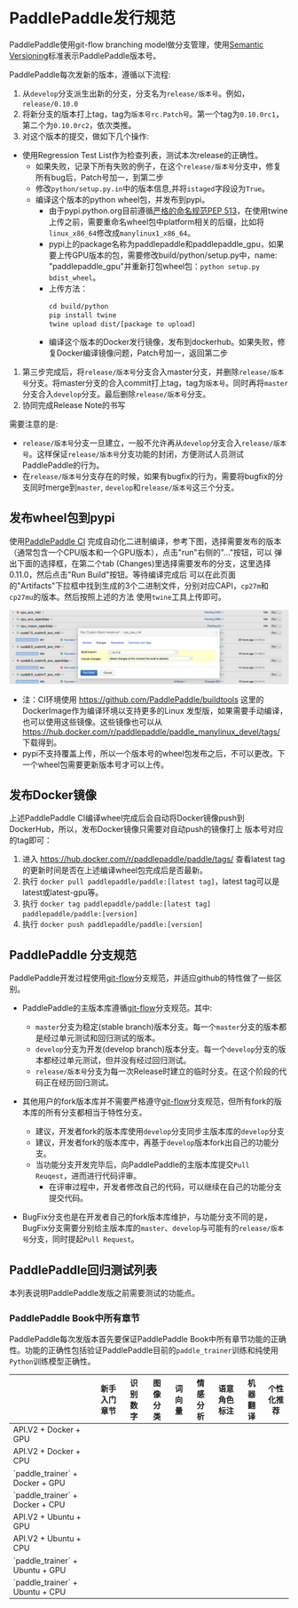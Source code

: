 # PaddlePaddle发行规范

PaddlePaddle使用git-flow branching model做分支管理，使用[Semantic Versioning](http://semver.org/)标准表示PaddlePaddle版本号。

PaddlePaddle每次发新的版本，遵循以下流程:

1. 从`develop`分支派生出新的分支，分支名为`release/版本号`。例如，`release/0.10.0`
1. 将新分支的版本打上tag，tag为`版本号rc.Patch号`。第一个tag为`0.10.0rc1`，第二个为`0.10.0rc2`，依次类推。
1. 对这个版本的提交，做如下几个操作:
  * 使用Regression Test List作为检查列表，测试本次release的正确性。
	  * 如果失败，记录下所有失败的例子，在这个`release/版本号`分支中，修复所有bug后，Patch号加一，到第二步
	* 修改`python/setup.py.in`中的版本信息,并将`istaged`字段设为`True`。
	* 编译这个版本的python wheel包，并发布到pypi。
		* 由于pypi.python.org目前遵循[严格的命名规范PEP 513](https://www.python.org/dev/peps/pep-0513)，在使用twine上传之前，需要重命名wheel包中platform相关的后缀，比如将`linux_x86_64`修改成`manylinux1_x86_64`。
		* pypi上的package名称为paddlepaddle和paddlepaddle_gpu，如果要上传GPU版本的包，需要修改build/python/setup.py中，name: "paddlepaddle_gpu"并重新打包wheel包：`python setup.py bdist_wheel`。
		* 上传方法：
			```
			cd build/python
			pip install twine
			twine upload dist/[package to upload]
			```
		* 编译这个版本的Docker发行镜像，发布到dockerhub。如果失败，修复Docker编译镜像问题，Patch号加一，返回第二步
1. 第三步完成后，将`release/版本号`分支合入master分支，并删除`release/版本号`分支。将master分支的合入commit打上tag，tag为`版本号`。同时再将`master`分支合入`develop`分支。最后删除`release/版本号`分支。
1. 协同完成Release Note的书写


需要注意的是:

* `release/版本号`分支一旦建立，一般不允许再从`develop`分支合入`release/版本号`。这样保证`release/版本号`分支功能的封闭，方便测试人员测试PaddlePaddle的行为。
* 在`release/版本号`分支存在的时候，如果有bugfix的行为，需要将bugfix的分支同时merge到`master`, `develop`和`release/版本号`这三个分支。

## 发布wheel包到pypi

使用[PaddlePaddle CI](https://paddleci.ngrok.io/project.html?projectId=Manylinux1&tab=projectOverview)
完成自动化二进制编译，参考下图，选择需要发布的版本（通常包含一个CPU版本和一个GPU版本），点击"run"右侧的"..."按钮，可以
弹出下面的选择框，在第二个tab (Changes)里选择需要发布的分支，这里选择0.11.0，然后点击"Run Build"按钮。等待编译完成后
可以在此页面的"Artifacts"下拉框中找到生成的3个二进制文件，分别对应CAPI，`cp27m`和`cp27mu`的版本。然后按照上述的方法
使用`twine`工具上传即可。

<img src="ci_build_whl.png">

* 注：CI环境使用 https://github.com/PaddlePaddle/buildtools 这里的DockerImage作为编译环境以支持更多的Linux
  发型版，如果需要手动编译，也可以使用这些镜像。这些镜像也可以从 https://hub.docker.com/r/paddlepaddle/paddle_manylinux_devel/tags/ 下载得到。
* pypi不支持覆盖上传，所以一个版本号的wheel包发布之后，不可以更改。下一个wheel包需要更新版本号才可以上传。

## 发布Docker镜像

上述PaddlePaddle CI编译wheel完成后会自动将Docker镜像push到DockerHub，所以，发布Docker镜像只需要对自动push的镜像打上
版本号对应的tag即可：

1. 进入 https://hub.docker.com/r/paddlepaddle/paddle/tags/ 查看latest tag的更新时间是否在上述编译wheel包完成后是否最新。
1. 执行 `docker pull paddlepaddle/paddle:[latest tag]`，latest tag可以是latest或latest-gpu等。
1. 执行 `docker tag paddlepaddle/paddle:[latest tag] paddlepaddle/paddle:[version]`
1. 执行 `docker push paddlepaddle/paddle:[version]`

## PaddlePaddle 分支规范

PaddlePaddle开发过程使用[git-flow](http://nvie.com/posts/a-successful-git-branching-model/)分支规范，并适应github的特性做了一些区别。

* PaddlePaddle的主版本库遵循[git-flow](http://nvie.com/posts/a-successful-git-branching-model/)分支规范。其中:
	* `master`分支为稳定(stable branch)版本分支。每一个`master`分支的版本都是经过单元测试和回归测试的版本。
	* `develop`分支为开发(develop branch)版本分支。每一个`develop`分支的版本都经过单元测试，但并没有经过回归测试。
	* `release/版本号`分支为每一次Release时建立的临时分支。在这个阶段的代码正在经历回归测试。

* 其他用户的fork版本库并不需要严格遵守[git-flow](http://nvie.com/posts/a-successful-git-branching-model/)分支规范，但所有fork的版本库的所有分支都相当于特性分支。
	* 建议，开发者fork的版本库使用`develop`分支同步主版本库的`develop`分支
	* 建议，开发者fork的版本库中，再基于`develop`版本fork出自己的功能分支。
	* 当功能分支开发完毕后，向PaddlePaddle的主版本库提交`Pull Reuqest`，进而进行代码评审。
		* 在评审过程中，开发者修改自己的代码，可以继续在自己的功能分支提交代码。

* BugFix分支也是在开发者自己的fork版本库维护，与功能分支不同的是，BugFix分支需要分别给主版本库的`master`、`develop`与可能有的`release/版本号`分支，同时提起`Pull Request`。

## PaddlePaddle回归测试列表

本列表说明PaddlePaddle发版之前需要测试的功能点。

### PaddlePaddle Book中所有章节

PaddlePaddle每次发版本首先要保证PaddlePaddle Book中所有章节功能的正确性。功能的正确性包括验证PaddlePaddle目前的`paddle_trainer`训练和纯使用`Python`训练模型正确性。

<table>
<thead>
<tr>
<th></th>
<th>新手入门章节 </th>
<th> 识别数字</th>
<th> 图像分类</th>
<th>词向量</th>
<th> 情感分析</th>
<th>语意角色标注</th>
<th> 机器翻译</th>
<th>个性化推荐</th>
</tr>
</thead>

<tbody>
<tr>
<td>API.V2 + Docker + GPU </td>
<td>  </td>
<td> </td>
<td>  </td>
<td> </td>
<td>  </td>
<td> </td>
<td>  </td>
<td> </td>
</tr>

<tr>
<td> API.V2 + Docker + CPU </td>
<td>  </td>
<td> </td>
<td>  </td>
<td> </td>
<td>  </td>
<td> </td>
<td>  </td>
<td> </td>
</tr>

<tr>
<td>`paddle_trainer` + Docker + GPU </td>
<td>  </td>
<td> </td>
<td>  </td>
<td> </td>
<td>  </td>
<td> </td>
<td>  </td>
<td> </td>
</tr>

<tr>
<td>`paddle_trainer` + Docker + CPU </td>
<td>  </td>
<td> </td>
<td>  </td>
<td> </td>
<td>  </td>
<td> </td>
<td>  </td>
<td> </td>
</tr>

<tr>
<td> API.V2 + Ubuntu + GPU</td>
<td>  </td>
<td> </td>
<td>  </td>
<td> </td>
<td>  </td>
<td> </td>
<td>  </td>
<td> </td>
</tr>

<tr>
<td>API.V2 + Ubuntu + CPU </td>
<td>  </td>
<td> </td>
<td>  </td>
<td> </td>
<td>  </td>
<td> </td>
<td>  </td>
<td> </td>
</tr>

<tr>
<td> `paddle_trainer` + Ubuntu + GPU</td>
<td>  </td>
<td> </td>
<td>  </td>
<td> </td>
<td>  </td>
<td> </td>
<td>  </td>
<td> </td>
</tr>

<tr>
<td> `paddle_trainer` + Ubuntu + CPU</td>
<td>  </td>
<td> </td>
<td>  </td>
<td> </td>
<td>  </td>
<td> </td>
<td>  </td>
<td> </td>
</tr>
</tbody>
</table>
